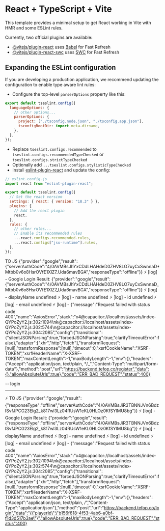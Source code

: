 # React + TypeScript + Vite

This template provides a minimal setup to get React working in Vite with HMR and some ESLint rules.

Currently, two official plugins are available:

- [@vitejs/plugin-react](https://github.com/vitejs/vite-plugin-react/blob/main/packages/plugin-react/README.md) uses [Babel](https://babeljs.io/) for Fast Refresh
- [@vitejs/plugin-react-swc](https://github.com/vitejs/vite-plugin-react-swc) uses [SWC](https://swc.rs/) for Fast Refresh

## Expanding the ESLint configuration

If you are developing a production application, we recommend updating the configuration to enable type aware lint rules:

- Configure the top-level `parserOptions` property like this:

```js
export default tseslint.config({
  languageOptions: {
    // other options...
    parserOptions: {
      project: ["./tsconfig.node.json", "./tsconfig.app.json"],
      tsconfigRootDir: import.meta.dirname,
    },
  },
});
```

- Replace `tseslint.configs.recommended` to `tseslint.configs.recommendedTypeChecked` or `tseslint.configs.strictTypeChecked`
- Optionally add `...tseslint.configs.stylisticTypeChecked`
- Install [eslint-plugin-react](https://github.com/jsx-eslint/eslint-plugin-react) and update the config:

```js
// eslint.config.js
import react from "eslint-plugin-react";

export default tseslint.config({
  // Set the react version
  settings: { react: { version: "18.3" } },
  plugins: {
    // Add the react plugin
    react,
  },
  rules: {
    // other rules...
    // Enable its recommended rules
    ...react.configs.recommended.rules,
    ...react.configs["jsx-runtime"].rules,
  },
});
```

TO JS {"provider":"google","result":{"serverAuthCode":"4\/0AVMBsJhYxCDdLHAHdeD0ZHV8LO7uyCxSwnnaD*Mtbb0v6o8HsrOVfE1XlZ7_Uda6mavBGA","responseType":"offline"}}
⚡️ [log] - Google Login Result: {"provider":"google","result":{"serverAuthCode":"4/0AVMBsJhYxCDdLHAHdeD0ZHV8LO7uyCxSwnnaD_Mtbb0v6o8HsrOVfE1XlZ7_Uda6mavBGA","responseType":"offline"}}
⚡️ [log] - displayName undefined
⚡️ [log] - name undefined
⚡️ [log] - id undefined
⚡️ [log] - email undefined
⚡️ [log] - {"message":"Request failed with status code 400","name":"AxiosError","stack":"x4@capacitor://localhost/assets/index-QYPoZyY2.js:302:1094\nk@capacitor://localhost/assets/index-QYPoZyY2.js:302:5744\n@capacitor://localhost/assets/index-QYPoZyY2.js:304:2085","config":{"transitional":{"silentJSONParsing":true,"forcedJSONParsing":true,"clarifyTimeoutError":false},"adapter":["xhr","http","fetch"],"transformRequest":[null],"transformResponse":[null],"timeout":0,"xsrfCookieName":"XSRF-TOKEN","xsrfHeaderName":"X-XSRF-TOKEN","maxContentLength":-1,"maxBodyLength":-1,"env":{},"headers":{"Accept":"application/json, text/plain, */\_","Content-Type":"multipart/form-data"},"method":"post","url":"https://backend.tefop.co/register","data":{},"allowAbsoluteUrls":true},"code":"ERR_BAD_REQUEST","status":400}

--
login

---

⚡️ TO JS {"provider":"google","result":{"responseType":"offline","serverAuthCode":"4\/0AVMBsJiR3TBNNJVn6BdzISvfJPCG23Elg2_k817wl3Lz04RUsW1eKL0HLOz0KfSYlMU8bg"}}
⚡️ [log] - Google Login Result: {"provider":"google","result":{"responseType":"offline","serverAuthCode":"4/0AVMBsJiR3TBNNJVn6BdzISvfJPCG23Elg2_k817wl3Lz04RUsW1eKL0HLOz0KfSYlMU8bg"}}
⚡️ [log] - displayName undefined
⚡️ [log] - name undefined
⚡️ [log] - id undefined
⚡️ [log] - email undefined
⚡️ [log] - {"message":"Request failed with status code 400","name":"AxiosError","stack":"x4@capacitor://localhost/assets/index-QYPoZyY2.js:302:1094\nk@capacitor://localhost/assets/index-QYPoZyY2.js:302:5744\n@capacitor://localhost/assets/index-QYPoZyY2.js:304:2085","config":{"transitional":{"silentJSONParsing":true,"forcedJSONParsing":true,"clarifyTimeoutError":false},"adapter":["xhr","http","fetch"],"transformRequest":[null],"transformResponse":[null],"timeout":0,"xsrfCookieName":"XSRF-TOKEN","xsrfHeaderName":"X-XSRF-TOKEN","maxContentLength":-1,"maxBodyLength":-1,"env":{},"headers":{"Accept":"application/json, text/plain, _/_","Content-Type":"application/json"},"method":"post","url":"https://backend.tefop.co/login","data":"{\"playerId\":\"b156f618-4f53-4ab6-a0bf-f1d3d517b3ae\"}","allowAbsoluteUrls":true},"code":"ERR_BAD_REQUEST","status":400}
